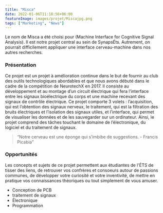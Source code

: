```yaml
---
title: "Misca"
date: 2022-01-06T11:18:56+06:00
featureImage: images/projet/Miscajpg.png
tags: ["Marketing", "News"]
---
```


Le nom de Misca a été choisi pour (Machine Interface for Cognitive Signal Analysis). Il est notre projet central au sein de SynapsÉts. Autrement, on pourrait difficilement appliquer une interface cerveau-machine dans nos autres recherches.

### Présentation 
  
Ce projet est un projet à amélioration continue dans le but de fournir au club des outils technologiques abordables et que nous avons débuté dans le cadre de la compétition de NeurotechX en 2017. Il consiste au développement et au montage d’un circuit électrique qui fera l’interface entre les signaux bioélectrique du corps et une machine recevant des signaux de contrôle électrique. Ce projet comporte 3 volets : l’acquisition, qui est l’obtention des signaux nerveux, le traitement, qui est la filtration des bruits électriques et l’isolation des signaux utiles, et l’interface, qui permet de visualiser les données et de les sauvegarder sur un ordinateur. Ainsi, le projet comprend des tâches touchant le domaine de l’électronique, du logiciel et du traitement de signaux.
  
> “Notre cerveau est une éponge qui s’imbibe de suggestions.  - Francis Picabia”

### Opportunités

Les concepts et sujets de ce projet permettent aux étudiantes de l'ÉTS de tisser des liens, de retrouver vos confrères et consoeurs autour de passions communes, de développer votre curiosité et votre inventivité, de mettre en pratique vos connaissances théoriques ou tout simplement de vous amuser.
  
- Conception de PCB
- traitement de signaux
- Électronique
- Programmation

